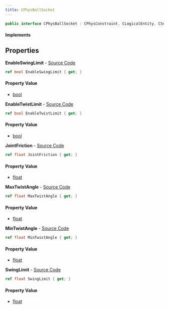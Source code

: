 ```yaml
---
title: CPhysBallSocket
---
```


```csharp
public interface CPhysBallSocket : CPhysConstraint, CLogicalEntity, CServerOnlyEntity, CBaseEntity, CEntityInstance, ISchemaClass<CEntityInstance>, ISchemaClass<CBaseEntity>, ISchemaClass<CServerOnlyEntity>, ISchemaClass<CLogicalEntity>, ISchemaClass<CPhysConstraint>, ISchemaClass<CPhysBallSocket>, ISchemaField, ISchemaClass, INativeHandle
```

#### Implements

## Properties

**EnableSwingLimit** - [Source Code](https://github.com/swiftly-solution/swiftlys2/blob/main/managed/src/SwiftlyS2.Generated/Schemas/Interfaces/CPhysBallSocket.cs#L18)

```csharp
ref bool EnableSwingLimit { get; }
```

#### Property Value

- [bool](https://learn.microsoft.com/dotnet/api/system.boolean)

**EnableTwistLimit** - [Source Code](https://github.com/swiftly-solution/swiftlys2/blob/main/managed/src/SwiftlyS2.Generated/Schemas/Interfaces/CPhysBallSocket.cs#L22)

```csharp
ref bool EnableTwistLimit { get; }
```

#### Property Value

- [bool](https://learn.microsoft.com/dotnet/api/system.boolean)

**JointFriction** - [Source Code](https://github.com/swiftly-solution/swiftlys2/blob/main/managed/src/SwiftlyS2.Generated/Schemas/Interfaces/CPhysBallSocket.cs#L16)

```csharp
ref float JointFriction { get; }
```

#### Property Value

- [float](https://learn.microsoft.com/dotnet/api/system.single)

**MaxTwistAngle** - [Source Code](https://github.com/swiftly-solution/swiftlys2/blob/main/managed/src/SwiftlyS2.Generated/Schemas/Interfaces/CPhysBallSocket.cs#L26)

```csharp
ref float MaxTwistAngle { get; }
```

#### Property Value

- [float](https://learn.microsoft.com/dotnet/api/system.single)

**MinTwistAngle** - [Source Code](https://github.com/swiftly-solution/swiftlys2/blob/main/managed/src/SwiftlyS2.Generated/Schemas/Interfaces/CPhysBallSocket.cs#L24)

```csharp
ref float MinTwistAngle { get; }
```

#### Property Value

- [float](https://learn.microsoft.com/dotnet/api/system.single)

**SwingLimit** - [Source Code](https://github.com/swiftly-solution/swiftlys2/blob/main/managed/src/SwiftlyS2.Generated/Schemas/Interfaces/CPhysBallSocket.cs#L20)

```csharp
ref float SwingLimit { get; }
```

#### Property Value

- [float](https://learn.microsoft.com/dotnet/api/system.single)

